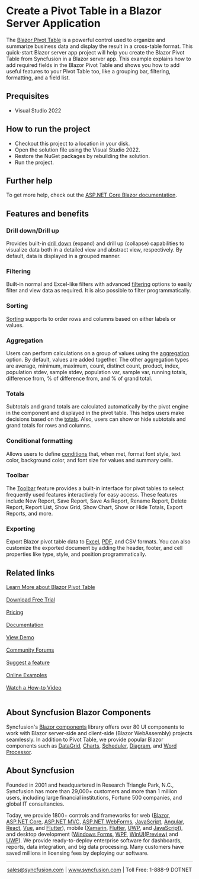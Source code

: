 # Create a Pivot Table in a Blazor Server Application

The [Blazor Pivot Table](https://www.syncfusion.com/blazor-components/blazor-pivot-table/?utm_source=github&utm_medium=listing&utm_campaign=blazor-pivot-table-github-samples) is a powerful control used to organize and summarize business data and display the result in a cross-table format. This quick-start Blazor server app project will help you create the Blazor Pivot Table from Syncfusion in a Blazor server app. This example explains how to add required fields in the Blazor Pivot Table and shows you how to add useful features to your Pivot Table too, like a grouping bar, filtering, formatting, and a field list.

## Prequisites

* Visual Studio 2022

## How to run the project

* Checkout this project to a location in your disk.
* Open the solution file using the Visual Studio 2022.
* Restore the NuGet packages by rebuilding the solution.
* Run the project.

## Further help
To get more help, check out the [ASP.NET Core Blazor documentation](https://learn.microsoft.com/en-us/aspnet/core/blazor/?view=aspnetcore-7.0).

## Features and benefits

### Drill down/Drill up
Provides built-in [drill down](https://blazor.syncfusion.com/documentation/pivot-table/drill-down?utm_source=github&utm_medium=listing&utm_campaign=blazor-pivot-table-github-samples) (expand) and drill up (collapse) capabilities to visualize data both in a detailed view and abstract view, respectively. By default, data is displayed in a grouped manner.

### Filtering
Built-in normal and Excel-like filters with advanced [filtering](https://blazor.syncfusion.com/documentation/pivot-table/filtering?utm_source=github&utm_medium=listing&utm_campaign=blazor-pivot-table-github-samples) options to easily filter and view data as required. It is also possible to filter programmatically.

### Sorting
[Sorting](https://blazor.syncfusion.com/documentation/pivot-table/sorting?utm_source=github&utm_medium=listing&utm_campaign=blazor-pivot-table-github-samples) supports to order rows and columns based on either labels or values.

### Aggregation
Users can perform calculations on a group of values using the [aggregation](https://blazor.syncfusion.com/documentation/pivot-table/aggregation?utm_source=github&utm_medium=listing&utm_campaign=blazor-pivot-table-github-samples) option. By default, values are added together. The other aggregation types are average, minimum, maximum, count, distinct count, product, index, population stdev, sample stdev, population var, sample var, running totals, difference from, % of difference from, and % of grand total.

### Totals
Subtotals and grand totals are calculated automatically by the pivot engine in the component and displayed in the pivot table. This helps users make decisions based on the [totals](https://blazor.syncfusion.com/demos/pivot-table/show-hide-totals?utm_source=github&utm_medium=listing&utm_campaign=blazor-pivot-table-github-samples).  Also, users can show or hide subtotals and grand totals for rows and columns.

### Conditional formatting
Allows users to define [conditions](https://blazor.syncfusion.com/documentation/pivot-table/conditional-formatting?utm_source=github&utm_medium=listing&utm_campaign=blazor-pivot-table-github-samples) that, when met, format font style, text color, background color, and font size for values and summary cells.

### Toolbar
The [Toolbar](https://blazor.syncfusion.com/documentation/pivot-table/tool-bar?utm_source=github&utm_medium=listing&utm_campaign=blazor-pivot-table-github-samples) feature provides a built-in interface for pivot tables to select frequently used features interactively for easy access. These features include New Report, Save Report, Save As Report, Rename Report, Delete Report, Report List, Show Grid, Show Chart, Show or Hide Totals, Export Reports, and more.

### Exporting
Export Blazor pivot table data to [Excel](https://blazor.syncfusion.com/documentation/pivot-table/excel-export?utm_source=github&utm_medium=listing&utm_campaign=blazor-pivot-table-github-samples), [PDF](https://blazor.syncfusion.com/documentation/pivot-table/pdf-export?utm_source=github&utm_medium=listing&utm_campaign=blazor-pivot-table-github-samples), and CSV formats. You can also customize the exported document by adding the header, footer, and cell properties like type, style, and position programmatically.

## Related links
[Learn More about Blazor Pivot Table](https://www.syncfusion.com/blazor-components/blazor-pivot-table?utm_source=github&utm_medium=listing&utm_campaign=blazor-pivot-table-github-samples) <br/><br/>
[Download Free Trial](https://www.syncfusion.com/downloads/blazor?utm_source=github&utm_medium=listing&utm_campaign=blazor-pivot-table-github-samples) <br/><br/>
[Pricing](https://www.syncfusion.com/sales/teamlicense?utm_source=github&utm_medium=listing&utm_campaign=blazor-pivot-table-github-samples) <br/><br/>
[Documentation](https://blazor.syncfusion.com/documentation/pivot-table/getting-started?utm_source=github&utm_medium=listing&utm_campaign=blazor-pivot-table-github-samples) <br/><br/>
[View Demo](https://github.com/SyncfusionExamples/Create-a-Pivot-Table-in-a-Blazor-Server-Application?utm_source=github&utm_medium=listing&utm_campaign=blazor-pivot-table-github-samples) <br/><br/>
[Community Forums](https://www.syncfusion.com/forums/blazor-components/pivot-table?utm_source=github&utm_medium=listing&utm_campaign=blazor-pivot-table-github-samples) <br/><br/>
[Suggest a feature](https://www.syncfusion.com/feedback/blazor-components?utm_source=github&utm_medium=listing&utm_campaign=blazor-pivot-table-github-samples) <br/><br/>
[Online Examples](https://blazor.syncfusion.com/demos/pivot-table/default-functionalities?utm_source=github&utm_medium=listing&utm_campaign=blazor-pivot-table-github-samples) <br/><br/>
[Watch a How-to Video](https://www.syncfusion.com/tutorial-videos/blazor/pivot-table?utm_source=github&utm_medium=listing&utm_campaign=blazor-pivot-table-github-samples) <br/><br/>

## About Syncfusion Blazor Components
Syncfusion's [Blazor components](https://www.syncfusion.com/blazor-components?utm_source=github&utm_medium=listing&utm_campaign=blazor-pivot-table-github-samples) library offers over 80 UI components to work with Blazor server-side and client-side (Blazor WebAssembly) projects seamlessly. In addition to Pivot Table, we provide popular Blazor components such as [DataGrid](https://www.syncfusion.com/blazor-components/blazor-datagrid?utm_source=github&utm_medium=listing&utm_campaign=blazor-pivot-table-github-samples), [Charts](https://www.syncfusion.com/blazor-components/blazor-charts?utm_source=github&utm_medium=listing&utm_campaign=blazor-pivot-table-github-samples), 
[Scheduler](https://www.syncfusion.com/blazor-components/blazor-scheduler?utm_source=github&utm_medium=listing&utm_campaign=blazor-pivot-table-github-samples), [Diagram](https://www.syncfusion.com/blazor-components/blazor-diagram?utm_source=github&utm_medium=listing&utm_campaign=blazor-pivot-table-github-samples), and [Word Processor](https://www.syncfusion.com/blazor-components/blazor-word-processor?utm_source=github&utm_medium=listing&utm_campaign=blazor-pivot-table-github-samples).

## About Syncfusion
Founded in 2001 and headquartered in Research Triangle Park, N.C., Syncfusion has more than 29,000+ customers and more than 1 million users, including large financial institutions, Fortune 500 companies, and global IT consultancies.
 
Today, we provide 1800+ controls and frameworks for web
([Blazor](https://www.syncfusion.com/blazor-components?utm_source=github&utm_medium=listing&utm_campaign=blazor-pivot-table-github-samples),
[ASP.NET Core](https://www.syncfusion.com/aspnet-core-ui-controls?utm_source=github&utm_medium=listing&utm_campaign=blazor-pivot-table-github-samples), [ASP.NET MVC](https://www.syncfusion.com/aspnet-mvc-ui-controls?utm_source=github&utm_medium=listing&utm_campaign=blazor-pivot-table-github-samples), [ASP.NET WebForms](https://www.syncfusion.com/jquery/aspnet-webforms-ui-controls?utm_source=github&utm_medium=listing&utm_campaign=blazor-pivot-table-github-samples), [JavaScript](https://www.syncfusion.com/javascript-ui-controls?utm_source=github&utm_medium=listing&utm_campaign=blazor-pivot-table-github-samples),
[Angular](https://www.syncfusion.com/angular-components?utm_source=github&utm_medium=listing&utm_campaign=blazor-pivot-table-github-samples),
[React](https://www.syncfusion.com/react-components?utm_source=github&utm_medium=listing&utm_campaign=blazor-pivot-table-github-samples),
[Vue](https://www.syncfusion.com/vue-components?utm_source=github&utm_medium=listing&utm_campaign=blazor-pivot-table-github-samples),
and [Flutter](https://www.syncfusion.com/flutter-widgets?utm_source=github&utm_medium=listing&utm_campaign=blazor-pivot-table-github-samples)),
mobile ([Xamarin](https://www.syncfusion.com/xamarin-ui-controls?utm_source=github&utm_medium=listing&utm_campaign=blazor-pivot-table-github-samples), [Flutter](https://www.syncfusion.com/flutter-widgets?utm_source=github&utm_medium=listing&utm_campaign=blazor-pivot-table-github-samples), [UWP](https://www.syncfusion.com/uwp-ui-controls?utm_source=github&utm_medium=listing&utm_campaign=blazor-pivot-table-github-samples),
and [JavaScript](https://www.syncfusion.com/javascript-ui-controls?utm_source=github&utm_medium=listing&utm_campaign=blazor-pivot-table-github-samples)),
and desktop development ([Windows Forms](https://www.syncfusion.com/winforms-ui-controls?utm_source=github&utm_medium=listing&utm_campaign=blazor-pivot-table-github-samples), [WPF](https://www.syncfusion.com/wpf-controls?utm_source=github&utm_medium=listing&utm_campaign=blazor-pivot-table-github-samples), [WinUI(Preview)](https://www.syncfusion.com/winui-controls?utm_source=github&utm_medium=listing&utm_campaign=blazor-pivot-table-github-samples) and [UWP](https://www.syncfusion.com/uwp-ui-controls?utm_source=github&utm_medium=listing&utm_campaign=blazor-pivot-table-github-samples)). We provide ready-to-deploy enterprise software for dashboards, reports,
data integration, and big data processing. Many customers have saved
millions in licensing fees by deploying our software.


<hr style="height:0.3px;border:none;color:lightgrey;background-color:lightgrey;" />

<p align="center">
<a href="mailto:sales@syncfusion.com?Subject=Syncfusion Blazor Pivot Table - GitHub" target="_top">sales@syncfusion.com</a> | <a href="https://www.syncfusion.com?utm_source=github&utm_medium=listing&utm_campaign=blazor-pivot-table-github-samples">www.syncfusion.com</a> | Toll Free: 1-888-9 DOTNET <br>
</p>
